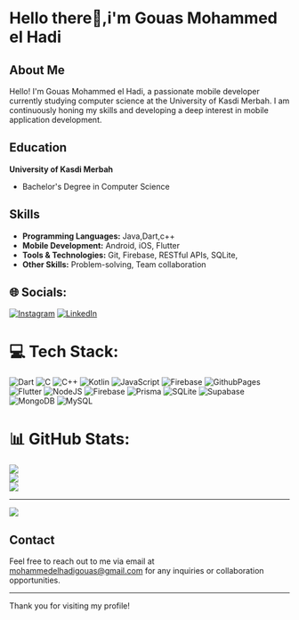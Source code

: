 # Hello there👋,i'm Gouas Mohammed el Hadi



## About Me

Hello! I'm Gouas Mohammed el Hadi, a passionate mobile developer currently studying computer science at the University of Kasdi Merbah. I am continuously honing my skills and developing a deep interest in mobile application development.

## Education

**University of Kasdi Merbah**
- Bachelor's Degree in Computer Science

## Skills

- **Programming Languages:** Java,Dart,c++
- **Mobile Development:** Android, iOS, Flutter
- **Tools & Technologies:** Git, Firebase, RESTful APIs, SQLite, 
- **Other Skills:** Problem-solving, Team collaboration


## 🌐 Socials:
[![Instagram](https://img.shields.io/badge/Instagram-%23E4405F.svg?logo=Instagram&logoColor=white)](https://instagram.com/https://www.instagram.com/gocode_8/) [![LinkedIn](https://img.shields.io/badge/LinkedIn-%230077B5.svg?logo=linkedin&logoColor=white)](https://linkedin.com/in/https://www.linkedin.com/in/mohammed-elhadi-gouas-13b529295/) 

# 💻 Tech Stack:
![Dart](https://img.shields.io/badge/dart-%230175C2.svg?style=for-the-badge&logo=dart&logoColor=white) ![C](https://img.shields.io/badge/c-%2300599C.svg?style=for-the-badge&logo=c&logoColor=white) ![C++](https://img.shields.io/badge/c++-%2300599C.svg?style=for-the-badge&logo=c%2B%2B&logoColor=white) ![Kotlin](https://img.shields.io/badge/kotlin-%237F52FF.svg?style=for-the-badge&logo=kotlin&logoColor=white) ![JavaScript](https://img.shields.io/badge/javascript-%23323330.svg?style=for-the-badge&logo=javascript&logoColor=%23F7DF1E) ![Firebase](https://img.shields.io/badge/firebase-%23039BE5.svg?style=for-the-badge&logo=firebase) ![GithubPages](https://img.shields.io/badge/github%20pages-121013?style=for-the-badge&logo=github&logoColor=white) ![Flutter](https://img.shields.io/badge/Flutter-%2302569B.svg?style=for-the-badge&logo=Flutter&logoColor=white) ![NodeJS](https://img.shields.io/badge/node.js-6DA55F?style=for-the-badge&logo=node.js&logoColor=white) ![Firebase](https://img.shields.io/badge/firebase-a08021?style=for-the-badge&logo=firebase&logoColor=ffcd34) ![Prisma](https://img.shields.io/badge/Prisma-3982CE?style=for-the-badge&logo=Prisma&logoColor=white) ![SQLite](https://img.shields.io/badge/sqlite-%2307405e.svg?style=for-the-badge&logo=sqlite&logoColor=white) ![Supabase](https://img.shields.io/badge/Supabase-3ECF8E?style=for-the-badge&logo=supabase&logoColor=white) ![MongoDB](https://img.shields.io/badge/MongoDB-%234ea94b.svg?style=for-the-badge&logo=mongodb&logoColor=white) ![MySQL](https://img.shields.io/badge/mysql-4479A1.svg?style=for-the-badge&logo=mysql&logoColor=white)
# 📊 GitHub Stats:
![](https://github-readme-stats.vercel.app/api?username=hadigouas&theme=dark&hide_border=false&include_all_commits=false&count_private=false)<br/>
![](https://github-readme-streak-stats.herokuapp.com/?user=hadigouas&theme=dark&hide_border=false)<br/>
![](https://github-readme-stats.vercel.app/api/top-langs/?username=hadigouas&theme=dark&hide_border=false&include_all_commits=false&count_private=false&layout=compact)

---
[![](https://visitcount.itsvg.in/api?id=hadigouas&icon=0&color=0)](https://visitcount.itsvg.in)

<!-- Proudly created with GPRM ( https://gprm.itsvg.in ) -->
## Contact

Feel free to reach out to me via email at mohammedelhadigouas@gmail.com for any inquiries or collaboration opportunities.

---

Thank you for visiting my profile!
